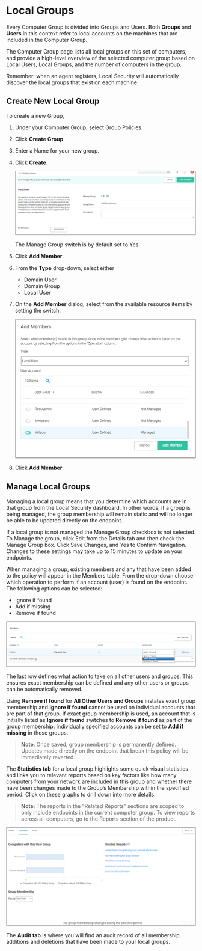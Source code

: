 [title]: # (Local Groups)
[tags]: # (Local Security,Groups)
[priority]: # (3)
# Local Groups

Every Computer Group is divided into Groups and Users. Both __Groups__ and __Users__ in this context refer to local accounts on the machines that are included in the Computer Group.

The Computer Group page lists all local groups on this set of computers, and provide a high-level overview of the selected computer group based on Local Users, Local Groups, and the number of computers in the group.

Remember: when an agent registers, Local Security will automatically discover the local groups that exist on each machine.

## Create New Local Group

To create a new Group, 

1. Under your Computer Group, select Group Policies.
1. Click __Create Group__.
1. Enter a Name for your new group.
1. Click __Create__.

   ![Local Group](images/ls-home-cg.png "New Local Group")

   The Manage Group switch is by default set to Yes.
1. Click __Add Member__.
1. From the __Type__ drop-down, select either
   * Domain User
   * Domain Group
   * Local User
1. On the __Add Member__ dialog, select from the available resource items by setting the switch.

   ![member](images/add-member.png "Add Member from list")
1. Click __Add Member__.

## Manage Local Groups

Managing a local group means that you determine which accounts are in that group from the Local Security dashboard. In other words, if a group is being managed, the group membership will remain static and will no longer be able to be updated directly on the endpoint.

If a local group is not managed the Manage Group checkbox is not selected. To Manage the group, click Edit from the Details tab and then check the Manage Group box. Click Save Changes, and Yes to Confirm Navigation. Changes to these settings may take up to 15 minutes to update on your endpoints.

When managing a group, existing members and any that have been added to the policy will appear in the Members table. From the drop-down choose which operation to perform if an account (user) is found on the endpoint. The following options can be selected:

* Ignore if found
* Add if missing
* Remove if found

![options](images/add-member-2.png "Group Member Management options")

The last row defines what action to take on all other users and groups. This ensures exact membership can be defined and any other users or groups can be automatically removed.

Using __Remove if found__ for __All Other Users and Groups__ instates exact group membership and __Ignore if found__ cannot be used on individual accounts that are part of that group. If exact group membership is used, an account that is initially listed as __Ignore if found__ switches to __Remove if found__ as part of the group membership. Individually specified accounts can be set to __Add if missing__ in those groups.  

>__Note__: Once saved, group membership is permanently defined. Updates made directly on the endpoint that break this policy will be immediately reverted.

The __Statistics tab__ for a local group highlights some quick visual statistics and links you to relevant reports based on key factors like how many computers from your network are included in this group and whether there have been changes made to the Group’s Membership within the specified period. Click on these graphs to drill down into more details.

>__Note__: The reports in the “Related Reports” sections are scoped to only include endpoints in the current computer group. To view reports across all computers, go to the Reports section of the product.

![statistics](images/ls-statistics-lg.png "Statistics for Local Group")

The __Audit tab__ is where you will find an audit record of all membership additions and deletions that have been made to your local groups.
